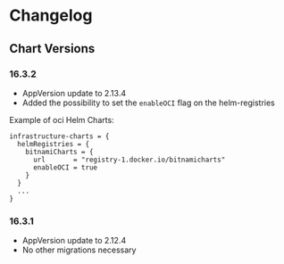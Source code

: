 # Changelog

## Chart Versions

### 16.3.2

- AppVersion update to 2.13.4
- Added the possibility to set the `enableOCI` flag on the helm-registries

 Example of oci Helm Charts:

```hcl
infrastructure-charts = {
  helmRegistries = {
    bitnamiCharts = {
      url       = "registry-1.docker.io/bitnamicharts"
      enableOCI = true
    }
  }
  ...
}
```

### 16.3.1

- AppVersion update to 2.12.4
- No other migrations necessary
